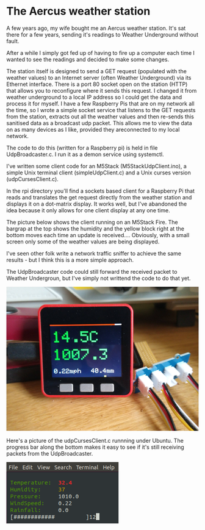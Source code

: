 
# The Aercus weather station

A few years ago, my wife bought me an Aercus weather station. It's sat there for a few years, sending it's readings to Weather Underground without fault.

After a while I simply got fed up of having to fire up a computer each time I wanted to see the readings and decided to make some changes.

The station itself is designed to send a GET request (populated with the weather values) to an Internet server (often Weather Underground) via its Ethernet interface.
There is a port 80 socket open on the station (HTTP) that allows you to reconfigure where it sends this request. I changed it from weather underground to a local IP
address so I could get the data and process it for myself.
I have a few Raspberry Pis that are on my network all the time, so I wrote a simple socket service that listens to the GET requests
from the station, extracts out all the weather values and then re-sends this sanitised data as a broadcast udp packet. This allows me to 
view the data on as many  devices as I like, provided they areconnected to my local network.

The code to do this (written for a Raspberry pi) is held in file UdpBroadcaster.c. I run it as a demon service using systemctl.

I've written some client code for an M5Stack (M5StackUdpClient.ino), a simple Unix terminal client (simpleUdpClient.c) and a Unix curses version (udpCursesClient.c).

In the rpi directory you'll find a sockets based client for a Raspberry Pi that reads and translates the get request directly from the weather station and displays it on a dot-matrix display. It works well, but I've abandoned the idea because it only allows for one client display at any one time.

The picture below shows the client running on an M5Stack Fire. The bargrap at the top shows the humidity and the yellow block right at the bottom moves each time an update is received.... Obviously, with a small screen only some of the weather values are being displayed.

I've seen other folk write a network traffic sniffer to achieve the same results - but I think this is a more simple approach. 

The UdpBroadcaster code could still forward the received packet to Weather Undergroun, but I've simply not writtend the code to do that yet.

![](https://github.com/wicked-rainman/wicked-rainman.github.io/blob/master/pictures/wstack.png "Just look at those lovely colours!")

Here's a picture of the udpCursesClient.c runnning under Ubuntu. The progress bar along the bottom makes it easy to see if it's still receiving packets from the UdpBroadcaster.

![](https://github.com/wicked-rainman/wicked-rainman.github.io/blob/master/pictures/udplisten.png "Just look at those lovely colours!")
